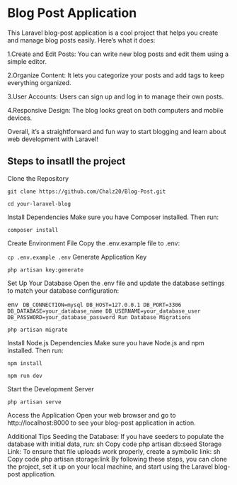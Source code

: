 # Blog Post Application 

This Laravel blog-post application is a cool project that helps you create and manage blog posts easily. Here’s what it does:

1.Create and Edit Posts: You can write new blog posts and edit them using a simple editor.

2.Organize Content: It lets you categorize your posts and add tags to keep everything organized.

3.User Accounts: Users can sign up and log in to manage their own posts.

4.Responsive Design: The blog looks great on both computers and mobile devices.

Overall, it’s a straightforward and fun way to start blogging and learn about web development with Laravel!

## Steps to insatll the project

Clone the Repository



`git clone https://github.com/Chalz20/Blog-Post.git`

`cd your-laravel-blog`

Install Dependencies
Make sure you have Composer installed. Then run:


`composer install`

Create Environment File
Copy the .env.example file to .env:



`cp .env.example .env`
Generate Application Key

`php artisan key:generate`

Set Up Your Database
Open the .env file and update the database settings to match your database configuration:

env
``
DB_CONNECTION=mysql
DB_HOST=127.0.0.1
DB_PORT=3306
DB_DATABASE=your_database_name
DB_USERNAME=your_database_user
DB_PASSWORD=your_database_password
Run Database Migrations``


`php artisan migrate`

Install Node.js Dependencies
Make sure you have Node.js and npm installed. Then run:


`npm install`

`npm run dev`

Start the Development Server

`php artisan serve`

Access the Application
Open your web browser and go to http://localhost:8000 to see your blog-post application in action.

Additional Tips
Seeding the Database: If you have seeders to populate the database with initial data, run:
sh
Copy code
php artisan db:seed
Storage Link: To ensure that file uploads work properly, create a symbolic link:
sh
Copy code
php artisan storage:link
By following these steps, you can clone the project, set it up on your local machine, and start using the Laravel blog-post application.

